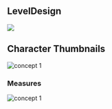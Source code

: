 ## LevelDesign

![](https://github.com/RyuuSukeChan/ProjectDungeon/blob/master/ArtSources/mapLevel01.png)

## Character Thumbnails

![concept 1](https://github.com/RyuuSukeChan/ProjectDungeon/blob/master/ArtSources/characterThumbnails.png)

### Measures
![concept 1](https://github.com/RyuuSukeChan/ProjectDungeon/blob/master/ArtSources/characterMeasures.png)

